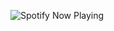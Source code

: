 ![Spotify Now Playing](https://github.com/solotov-val/spotify-github-profile/solotov-val/main/generated/spotify_now_playing.svg)


